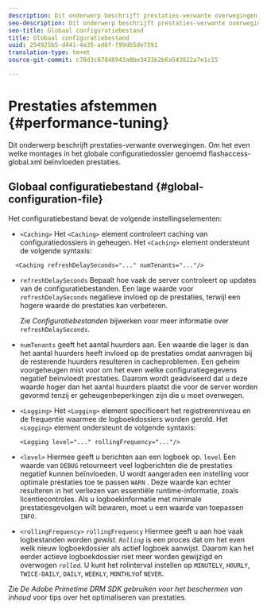 ```yaml
---
description: Dit onderwerp beschrijft prestaties-verwante overwegingen. Om het even welke montages in het globale configuratiedossier genoemd flashaccess-global.xml beïnvloeden prestaties.
seo-description: Dit onderwerp beschrijft prestaties-verwante overwegingen. Om het even welke montages in het globale configuratiedossier genoemd flashaccess-global.xml beïnvloeden prestaties.
seo-title: Globaal configuratiebestand
title: Globaal configuratiebestand
uuid: 254925b5-d441-4a35-ad6f-f99db5de7591
translation-type: tm+mt
source-git-commit: c78d3c87848943a0be3433b2b6a543822a7e1c15

---
```



# Prestaties afstemmen {#performance-tuning}

Dit onderwerp beschrijft prestaties-verwante overwegingen. Om het even welke montages in het globale configuratiedossier genoemd flashaccess-global.xml beïnvloeden prestaties.

## Globaal configuratiebestand {#global-configuration-file}

Het configuratiebestand bevat de volgende instellingselementen:

* `<Caching>` Het `<Caching>` element controleert caching van configuratiedossiers in geheugen. Het `<Caching>` element ondersteunt de volgende syntaxis:

```
  <Caching refreshDelaySeconds="..." numTenants="..."/>
```

* `refreshDelaySeconds` Bepaalt hoe vaak de server controleert op updates van de configuratiebestanden. Een lage waarde voor `refreshDelaySeconds` negatieve invloed op de prestaties, terwijl een hogere waarde de prestaties kan verbeteren.

   Zie *Configuratiebestanden* bijwerken voor meer informatie over `refreshDelaySeconds`.

* `numTenants` geeft het aantal huurders aan. Een waarde die lager is dan het aantal huurders heeft invloed op de prestaties omdat aanvragen bij de resterende huurders resulteren in cacheproblemen. Een geheim voorgeheugen mist voor om het even welke configuratiegegevens negatief beïnvloedt prestaties. Daarom wordt geadviseerd dat u deze waarde hoger dan het aantal huurders plaatst die voor de server worden gevormd tenzij er geheugenbeperkingen zijn die u moet overwegen.

* `<Logging>` Het `<Logging>` element specificeert het registrerenniveau en de frequentie waarmee de logboekdossiers worden gerold. Het `<Logging>` element ondersteunt de volgende syntaxis:

   ```
   <Logging level="..." rollingFrequency="..."/>
   ```

* `<level>`  Hiermee geeft u berichten aan een logboek op. `level` Een waarde van `DEBUG` retourneert veel logberichten die de prestaties negatief kunnen beïnvloeden. U wordt aangeraden een instelling voor optimale prestaties toe te passen `WARN` . Deze waarde kan echter resulteren in het verliezen van essentiële runtime-informatie, zoals licentiecontroles. Als u logboekinformatie met minimale prestatiesgevolgen wilt bewaren, moet u een waarde van toepassen `INFO`.

* `<rollingFrequency>`  `rollingFrequency` Hiermee geeft u aan hoe vaak logbestanden worden *gewist*. *`Rolling`* is een proces dat om het even welk nieuw logboekdossier als actief logboek aanwijst. Daarom kan het eerder actieve logboekdossier niet meer worden gewijzigd en overwogen *`rolled`*. U kunt het rolinterval instellen op `MINUTELY`, `HOURLY`, `TWICE-DAILY`, `DAILY`, `WEEKLY`, `MONTHLY`of `NEVER`.

Zie *De Adobe Primetime DRM SDK gebruiken voor het beschermen van inhoud* voor tips over het optimaliseren van prestaties.